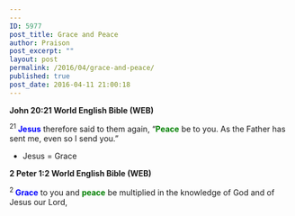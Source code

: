 ```yaml
---
---
ID: 5977
post_title: Grace and Peace
author: Praison
post_excerpt: ""
layout: post
permalink: /2016/04/grace-and-peace/
published: true
post_date: 2016-04-11 21:00:18
---
```

<p class="passage-display"><strong><span class="passage-display-bcv">John 20:21
</span><span class="passage-display-version">World English Bible (WEB)</span></strong></p>
<span id="en-WEB-26889" class="text John-20-21"><sup class="versenum">21 </sup><span style="color: #0000ff;"><strong>Jesus</strong></span> therefore said to them again, <span class="woj">“<span style="color: #008000;"><strong>Peace</strong></span> be to you. As the Father has sent me, even so I send you.”</span></span>
<ul>
	<li>Jesus = Grace</li>
</ul>
<p class="passage-display"><strong><span class="passage-display-bcv">2 Peter 1:2
</span><span class="passage-display-version">World English Bible (WEB)</span></strong></p>
<span id="en-WEB-30483" class="text 2Pet-1-2"><sup class="versenum">2 </sup><span style="color: #0000ff;"><strong>Grace</strong></span> to you and <span style="color: #008000;"><strong>peace</strong></span> be multiplied in the knowledge of God and of Jesus our Lord,</span>

&nbsp;